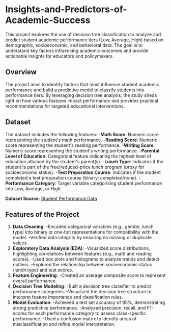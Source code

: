 # Insights-and-Predictors-of-Academic-Success

This project explores the use of decision tree classification to analyze and predict student academic performance tiers (Low, Average, High) based on demographic, socioeconomic, and behavioral data. The goal is to understand key factors influencing academic outcomes and provide actionable insights for educators and policymakers.

## Overview

The project aims to identify factors that most influence student academic performance and build a predictive model to classify students into performance tiers. By leveraging decision tree analysis, the study sheds light on how various features impact performance and provides practical recommendations for targeted educational interventions.

## Dataset

The dataset includes the following features:
-**Math Score**: Numeric score representing the student's math performance.
-**Reading Score**: Numeric score representing the student's reading performance.
-**Writing Score**: Numeric score representing the student's writing performance.
-**Parental Level of Education**: Categorical feature indicating the highest level of education attained by the student's parent(s).
-**Lunch Type**: Indicates if the student is part of the free/reduced-price lunch program (proxy for socioeconomic status).
-**Test Preparation Course**: Indicates if the student completed a test preparation course (binary: completed/none).
-**Performance Category**: Target variable categorizing student performance into Low, Average, or High.

**Dataset Source**: [Student Performance Data](https://www.kaggle.com/datasets/spscientist/students-performance-in-exams)


## Features of the Project

1. **Data Cleaning**:
-Encoded categorical variables (e.g., gender, lunch type) into binary or one-hot representations for compatibility with the model.
-Verified data integrity by ensuring no missing or duplicate values.
2. **Exploratory Data Analysis (EDA)**:
-Visualized score distributions, highlighting correlations between features (e.g., math and reading scores).
-Used box plots and histograms to analyze trends and detect outliers.
-Explored the relationship between socioeconomic status (lunch type) and test scores.
3. **Feature Engineering**:
-Created an average composite score to represent overall performance.
4. **Decision Tree Modeling**:
-Built a decision tree classifier to predict performance categories.
-Visualized the decision tree structure to interpret feature importance and classification rules.
5. **Model Evaluation**:
-Achieved a test set accuracy of 95%, demonstrating strong predictive performance.
-Analyzed precision, recall, and F1-scores for each performance category to assess class-specific performance.
-Used a confusion matrix to identify areas of misclassification and refine model interpretation.
